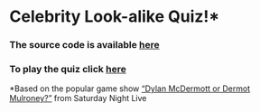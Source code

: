 # Celebrity Look-alike Quiz!*

### The source code is available [here](https://github.com/mkuehn10/quiz-app/tree/master/app)

### To play the quiz click [here](https://mkuehn10.github.io/quiz-app)

*Based on the popular game show [“Dylan McDermott or Dermot Mulroney?”](https://video.yahoo.com/dylan-mcdermott-dermot-mulroney-000000453.html) from Saturday Night Live
